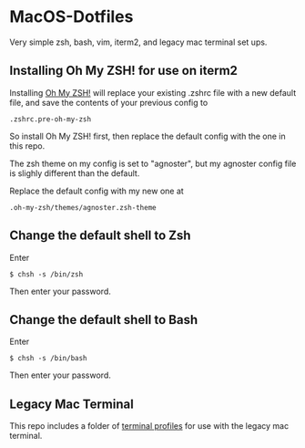 # MacOS-Dotfiles

Very simple zsh, bash, vim, iterm2, and legacy mac terminal set ups.

## Installing Oh My ZSH! for use on iterm2

Installing [Oh My ZSH!](https://ohmyz.sh/) will replace your existing .zshrc file with a new default file, and save the contents of your previous config to

```
.zshrc.pre-oh-my-zsh
```

So install Oh My ZSH! first, then replace the default config with the one in this repo.

The zsh theme on my config is set to "agnoster", but my agnoster config file is slighly different than the default.

Replace the default config with my new one at

```
.oh-my-zsh/themes/agnoster.zsh-theme
```

## Change the default shell to Zsh

Enter

```
$ chsh -s /bin/zsh
```

Then enter your password.

## Change the default shell to Bash

Enter

```
$ chsh -s /bin/bash
```

Then enter your password.

## Legacy Mac Terminal

This repo includes a folder of [terminal profiles](https://support.apple.com/en-gb/guide/terminal/trml107/mac) for use with the legacy mac terminal. 
